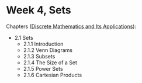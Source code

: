 # Week 4, Sets

Chapters ([Discrete Mathematics and Its Applications](https://annas-archive.org/md5/fbd2bb38796aca68b86da621fe6b0fad)):
- 2.1 Sets
    - 2.1.1 Introduction
    - 2.1.2 Venn Diagrams
    - 2.1.3 Subsets
    - 2.1.4 The Size of a Set
    - 2.1.5 Power Sets
    - 2.1.6 Cartesian Products
